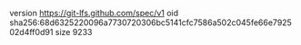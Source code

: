 version https://git-lfs.github.com/spec/v1
oid sha256:68d6325220096a7730720306bc5141cfc7586a502c045fe66e792502d4ff0d91
size 9233
